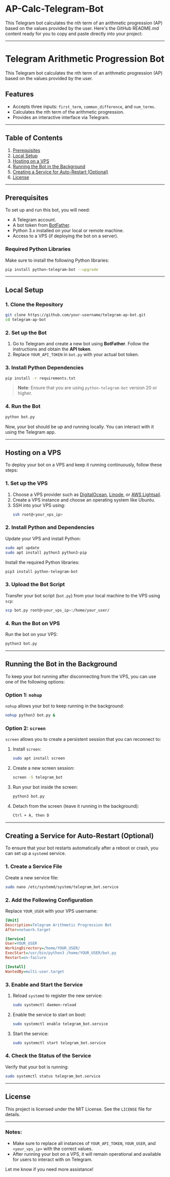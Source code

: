 # AP-Calc-Telegram-Bot
This Telegram bot calculates the nth term of an arithmetic progression (AP) based on the values provided by the user.
Here's the GitHub README.md content ready for you to copy and paste directly into your project:

---

# Telegram Arithmetic Progression Bot

This Telegram bot calculates the nth term of an arithmetic progression (AP) based on the values provided by the user.

## Features
- Accepts three inputs: `first_term`, `common_difference`, and `num_terms`.
- Calculates the nth term of the arithmetic progression.
- Provides an interactive interface via Telegram.

---

## Table of Contents
1. [Prerequisites](#prerequisites)
2. [Local Setup](#local-setup)
3. [Hosting on a VPS](#hosting-on-a-vps)
4. [Running the Bot in the Background](#running-the-bot-in-the-background)
5. [Creating a Service for Auto-Restart (Optional)](#creating-a-service-for-auto-restart-optional)
6. [License](#license)

---

## Prerequisites

To set up and run this bot, you will need:
- A Telegram account.
- A bot token from [BotFather](https://core.telegram.org/bots#botfather).
- Python 3.x installed on your local or remote machine.
- Access to a VPS (if deploying the bot on a server).

### Required Python Libraries
Make sure to install the following Python libraries:
```bash
pip install python-telegram-bot --upgrade
```

---

## Local Setup

### 1. Clone the Repository

```bash
git clone https://github.com/your-username/telegram-ap-bot.git
cd telegram-ap-bot
```

### 2. Set up the Bot

1. Go to Telegram and create a new bot using **BotFather**. Follow the instructions and obtain the **API token**.
2. Replace `YOUR_API_TOKEN` in `bot.py` with your actual bot token.

### 3. Install Python Dependencies

```bash
pip install -r requirements.txt
```

> **Note**: Ensure that you are using `python-telegram-bot` version 20 or higher.

### 4. Run the Bot

```bash
python bot.py
```

Now, your bot should be up and running locally. You can interact with it using the Telegram app.

---

## Hosting on a VPS

To deploy your bot on a VPS and keep it running continuously, follow these steps:

### 1. Set up the VPS

1. Choose a VPS provider such as [DigitalOcean](https://www.digitalocean.com/), [Linode](https://www.linode.com/), or [AWS Lightsail](https://aws.amazon.com/lightsail/).
2. Create a VPS instance and choose an operating system like Ubuntu.
3. SSH into your VPS using:
   ```bash
   ssh root@<your_vps_ip>
   ```

### 2. Install Python and Dependencies

Update your VPS and install Python:
```bash
sudo apt update
sudo apt install python3 python3-pip
```

Install the required Python libraries:
```bash
pip3 install python-telegram-bot
```

### 3. Upload the Bot Script

Transfer your bot script (`bot.py`) from your local machine to the VPS using `scp`:
```bash
scp bot.py root@<your_vps_ip>:/home/your_user/
```

### 4. Run the Bot on VPS

Run the bot on your VPS:
```bash
python3 bot.py
```

---

## Running the Bot in the Background

To keep your bot running after disconnecting from the VPS, you can use one of the following options:

### Option 1: `nohup`

`nohup` allows your bot to keep running in the background:
```bash
nohup python3 bot.py &
```

### Option 2: `screen`

`screen` allows you to create a persistent session that you can reconnect to:
1. Install `screen`:
   ```bash
   sudo apt install screen
   ```

2. Create a new screen session:
   ```bash
   screen -S telegram_bot
   ```

3. Run your bot inside the screen:
   ```bash
   python3 bot.py
   ```

4. Detach from the screen (leave it running in the background):
   ```bash
   Ctrl + A, then D
   ```

---

## Creating a Service for Auto-Restart (Optional)

To ensure that your bot restarts automatically after a reboot or crash, you can set up a `systemd` service.

### 1. Create a Service File

Create a new service file:
```bash
sudo nano /etc/systemd/system/telegram_bot.service
```

### 2. Add the Following Configuration

Replace `YOUR_USER` with your VPS username:
```ini
[Unit]
Description=Telegram Arithmetic Progression Bot
After=network.target

[Service]
User=YOUR_USER
WorkingDirectory=/home/YOUR_USER/
ExecStart=/usr/bin/python3 /home/YOUR_USER/bot.py
Restart=on-failure

[Install]
WantedBy=multi-user.target
```

### 3. Enable and Start the Service

1. Reload `systemd` to register the new service:
   ```bash
   sudo systemctl daemon-reload
   ```

2. Enable the service to start on boot:
   ```bash
   sudo systemctl enable telegram_bot.service
   ```

3. Start the service:
   ```bash
   sudo systemctl start telegram_bot.service
   ```

### 4. Check the Status of the Service

Verify that your bot is running:
```bash
sudo systemctl status telegram_bot.service
```

---

## License

This project is licensed under the MIT License. See the `LICENSE` file for details.

---

### Notes:
- Make sure to replace all instances of `YOUR_API_TOKEN`, `YOUR_USER`, and `<your_vps_ip>` with the correct values.
- After running your bot on a VPS, it will remain operational and available for users to interact with on Telegram.

Let me know if you need more assistance!
